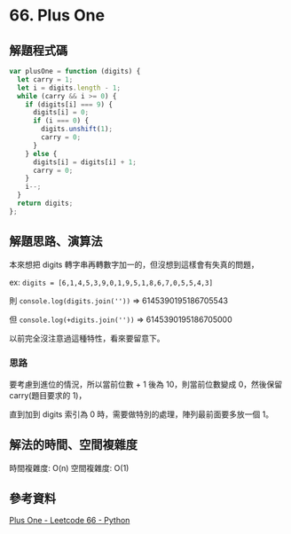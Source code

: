 # 66. Plus One

## 解題程式碼

```javascript
var plusOne = function (digits) {
  let carry = 1;
  let i = digits.length - 1;
  while (carry && i >= 0) {
    if (digits[i] === 9) {
      digits[i] = 0;
      if (i === 0) {
        digits.unshift(1);
        carry = 0;
      }
    } else {
      digits[i] = digits[i] + 1;
      carry = 0;
    }
    i--;
  }
  return digits;
};
```

## 解題思路、演算法

本來想把 digits 轉字串再轉數字加一的，但沒想到這樣會有失真的問題，

ex: `digits = [6,1,4,5,3,9,0,1,9,5,1,8,6,7,0,5,5,4,3]`

則 `console.log(digits.join(''))` => 6145390195186705543

但 `console.log(+digits.join(''))` => 6145390195186705000

以前完全沒注意過這種特性，看來要留意下。

### 思路

要考慮到進位的情況，所以當前位數 + 1 後為 10，則當前位數變成 0，然後保留 carry(題目要求的 1)，

直到加到 digits 索引為 0 時，需要做特別的處理，陣列最前面要多放一個 1。

## 解法的時間、空間複雜度

時間複雜度: O(n)
空間複雜度: O(1)

## 參考資料

[Plus One - Leetcode 66 - Python](https://youtu.be/jIaA8boiG1s)
